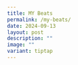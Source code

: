 ```yaml
---
title: MY Beats
permalink: /my-beats/
date: 2024-09-13
layout: post
description: ""
image: ""
variant: tiptap
---
```

